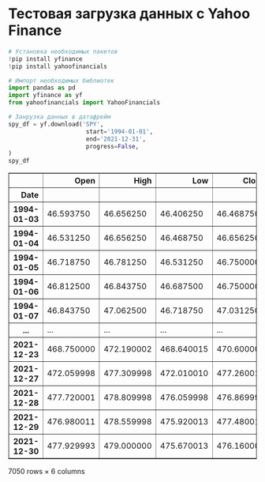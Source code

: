 # Тестовая загрузка данных с Yahoo Finance


```python
# Установка необходимых пакетов
!pip install yfinance
!pip install yahoofinancials
```


```python
# Импорт необходимых библиотек
import pandas as pd
import yfinance as yf
from yahoofinancials import YahooFinancials
```


```python
# Занрузка данных в датафрейм
spy_df = yf.download('SPY', 
                      start='1994-01-01', 
                      end='2021-12-31', 
                      progress=False,
)
spy_df
```




<div>
<style scoped>
    .dataframe tbody tr th:only-of-type {
        vertical-align: middle;
    }

    .dataframe tbody tr th {
        vertical-align: top;
    }

    .dataframe thead th {
        text-align: right;
    }
</style>
<table border="1" class="dataframe">
  <thead>
    <tr style="text-align: right;">
      <th></th>
      <th>Open</th>
      <th>High</th>
      <th>Low</th>
      <th>Close</th>
      <th>Adj Close</th>
      <th>Volume</th>
    </tr>
    <tr>
      <th>Date</th>
      <th></th>
      <th></th>
      <th></th>
      <th></th>
      <th></th>
      <th></th>
    </tr>
  </thead>
  <tbody>
    <tr>
      <th>1994-01-03</th>
      <td>46.593750</td>
      <td>46.656250</td>
      <td>46.406250</td>
      <td>46.468750</td>
      <td>27.340992</td>
      <td>960900</td>
    </tr>
    <tr>
      <th>1994-01-04</th>
      <td>46.531250</td>
      <td>46.656250</td>
      <td>46.468750</td>
      <td>46.656250</td>
      <td>27.451292</td>
      <td>164300</td>
    </tr>
    <tr>
      <th>1994-01-05</th>
      <td>46.718750</td>
      <td>46.781250</td>
      <td>46.531250</td>
      <td>46.750000</td>
      <td>27.506447</td>
      <td>710900</td>
    </tr>
    <tr>
      <th>1994-01-06</th>
      <td>46.812500</td>
      <td>46.843750</td>
      <td>46.687500</td>
      <td>46.750000</td>
      <td>27.506447</td>
      <td>201000</td>
    </tr>
    <tr>
      <th>1994-01-07</th>
      <td>46.843750</td>
      <td>47.062500</td>
      <td>46.718750</td>
      <td>47.031250</td>
      <td>27.671942</td>
      <td>775500</td>
    </tr>
    <tr>
      <th>...</th>
      <td>...</td>
      <td>...</td>
      <td>...</td>
      <td>...</td>
      <td>...</td>
      <td>...</td>
    </tr>
    <tr>
      <th>2021-12-23</th>
      <td>468.750000</td>
      <td>472.190002</td>
      <td>468.640015</td>
      <td>470.600006</td>
      <td>463.087219</td>
      <td>56439700</td>
    </tr>
    <tr>
      <th>2021-12-27</th>
      <td>472.059998</td>
      <td>477.309998</td>
      <td>472.010010</td>
      <td>477.260010</td>
      <td>469.640900</td>
      <td>56808600</td>
    </tr>
    <tr>
      <th>2021-12-28</th>
      <td>477.720001</td>
      <td>478.809998</td>
      <td>476.059998</td>
      <td>476.869995</td>
      <td>469.257050</td>
      <td>47274600</td>
    </tr>
    <tr>
      <th>2021-12-29</th>
      <td>476.980011</td>
      <td>478.559998</td>
      <td>475.920013</td>
      <td>477.480011</td>
      <td>469.857361</td>
      <td>54503000</td>
    </tr>
    <tr>
      <th>2021-12-30</th>
      <td>477.929993</td>
      <td>479.000000</td>
      <td>475.670013</td>
      <td>476.160004</td>
      <td>468.558472</td>
      <td>55329000</td>
    </tr>
  </tbody>
</table>
<p>7050 rows × 6 columns</p>
</div>


